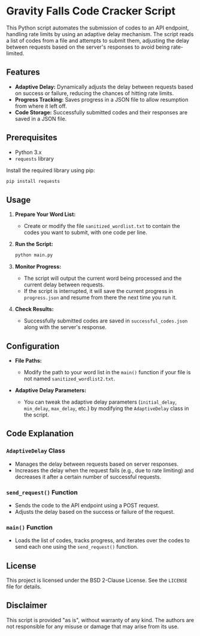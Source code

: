 # Gravity Falls Code Cracker Script

This Python script automates the submission of codes to an API endpoint, handling rate limits by using an adaptive delay mechanism. The script reads a list of codes from a file and attempts to submit them, adjusting the delay between requests based on the server's responses to avoid being rate-limited.

## Features

- **Adaptive Delay:** Dynamically adjusts the delay between requests based on success or failure, reducing the chances of hitting rate limits.
- **Progress Tracking:** Saves progress in a JSON file to allow resumption from where it left off.
- **Code Storage:** Successfully submitted codes and their responses are saved in a JSON file.

## Prerequisites

- Python 3.x
- `requests` library

Install the required library using pip:

```bash
pip install requests
```

## Usage

1. **Prepare Your Word List:** 
   - Create or modify the file `sanitized_wordlist.txt` to contain the codes you want to submit, with one code per line.

2. **Run the Script:**

   ```bash
   python main.py
   ```

3. **Monitor Progress:**
   - The script will output the current word being processed and the current delay between requests.
   - If the script is interrupted, it will save the current progress in `progress.json` and resume from there the next time you run it.

4. **Check Results:**
   - Successfully submitted codes are saved in `successful_codes.json` along with the server's response.

## Configuration

- **File Paths:**
  - Modify the path to your word list in the `main()` function if your file is not named `sanitized_wordlist2.txt`.

- **Adaptive Delay Parameters:**
  - You can tweak the adaptive delay parameters (`initial_delay`, `min_delay`, `max_delay`, etc.) by modifying the `AdaptiveDelay` class in the script.

## Code Explanation

### `AdaptiveDelay` Class

- Manages the delay between requests based on server responses.
- Increases the delay when the request fails (e.g., due to rate limiting) and decreases it after a certain number of successful requests.

### `send_request()` Function

- Sends the code to the API endpoint using a POST request.
- Adjusts the delay based on the success or failure of the request.

### `main()` Function

- Loads the list of codes, tracks progress, and iterates over the codes to send each one using the `send_request()` function.

## License

This project is licensed under the BSD 2-Clause License. See the `LICENSE` file for details.

## Disclaimer

This script is provided "as is", without warranty of any kind. The authors are not responsible for any misuse or damage that may arise from its use.
